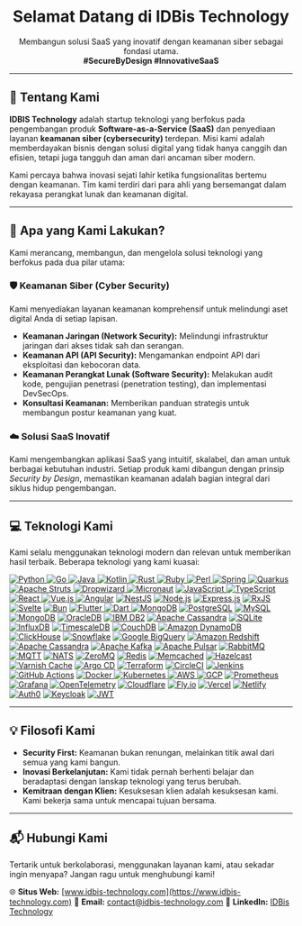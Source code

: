 <h1 align="center">Selamat Datang di IDBis Technology</h1>
<p align="center">
  Membangun solusi SaaS yang inovatif dengan keamanan siber sebagai fondasi utama.
  <br />
  <strong>#SecureByDesign #InnovativeSaaS</strong>
</p>

---

## 👋 Tentang Kami

**IDBIS Technology** adalah startup teknologi yang berfokus pada pengembangan produk **Software-as-a-Service (SaaS)** dan penyediaan layanan **keamanan siber (cybersecurity)** terdepan. Misi kami adalah memberdayakan bisnis dengan solusi digital yang tidak hanya canggih dan efisien, tetapi juga tangguh dan aman dari ancaman siber modern.

Kami percaya bahwa inovasi sejati lahir ketika fungsionalitas bertemu dengan keamanan. Tim kami terdiri dari para ahli yang bersemangat dalam rekayasa perangkat lunak dan keamanan digital.

---

## 🚀 Apa yang Kami Lakukan?

Kami merancang, membangun, dan mengelola solusi teknologi yang berfokus pada dua pilar utama:

### 🛡️ Keamanan Siber (Cyber Security)
Kami menyediakan layanan keamanan komprehensif untuk melindungi aset digital Anda di setiap lapisan.
* **Keamanan Jaringan (Network Security):** Melindungi infrastruktur jaringan dari akses tidak sah dan serangan.
* **Keamanan API (API Security):** Mengamankan endpoint API dari eksploitasi dan kebocoran data.
* **Keamanan Perangkat Lunak (Software Security):** Melakukan audit kode, pengujian penetrasi (penetration testing), dan implementasi DevSecOps.
* **Konsultasi Keamanan:** Memberikan panduan strategis untuk membangun postur keamanan yang kuat.

### ☁️ Solusi SaaS Inovatif
Kami mengembangkan aplikasi SaaS yang intuitif, skalabel, dan aman untuk berbagai kebutuhan industri. Setiap produk kami dibangun dengan prinsip *Security by Design*, memastikan keamanan adalah bagian integral dari siklus hidup pengembangan.

---

## 💻 Teknologi Kami

Kami selalu menggunakan teknologi modern dan relevan untuk memberikan hasil terbaik. Beberapa teknologi yang kami kuasai:

<p align="left">
  <a href="https://www.python.org" target="_blank"><img src="https://img.shields.io/badge/Python-3776AB?style=for-the-badge&logo=python&logoColor=white" alt="Python"/> </a>
  <a href="https://golang.org" target="_blank"><img src="https://img.shields.io/badge/Go-00ADD8?style=for-the-badge&logo=go&logoColor=white" alt="Go"/> </a>
  <a href="https://www.java.com" target="_blank"><img src="https://img.shields.io/badge/Java-ED8B00?style=for-the-badge&logo=openjdk&logoColor=white" alt="Java"/> </a>
  <a href="https://kotlinlang.org" target="_blank"><img src="https://img.shields.io/badge/Kotlin-7F52FF?style=for-the-badge&logo=kotlin&logoColor=white" alt="Kotlin"/> </a>
  <a href="https://www.rust-lang.org" target="_blank"><img src="https://img.shields.io/badge/Rust-DEA584?style=for-the-badge&logo=rust&logoColor=black" alt="Rust"/> </a>
  <a href="https://www.ruby-lang.org" target="_blank"><img src="https://img.shields.io/badge/Ruby-CC342D?style=for-the-badge&logo=ruby&logoColor=white" alt="Ruby"/> </a>
  <a href="https://www.perl.org/" target="_blank"><img src="https://img.shields.io/badge/Perl-39457E?style=for-the-badge&logo=perl&logoColor=white" alt="Perl"/> </a>
  <a href="https://spring.io/" target="_blank"><img src="https://img.shields.io/badge/Spring-6DB33F?style=for-the-badge&logo=spring&logoColor=white" alt="Spring"/> </a>
  <a href="https://quarkus.io/" target="_blank"><img src="https://img.shields.io/badge/Quarkus-4695EB?style=for-the-badge&logo=quarkus&logoColor=white" alt="Quarkus"/> </a>
  <a href="https://struts.apache.org/" target="_blank"><img src="https://img.shields.io/badge/Apache_Struts-003366?style=for-the-badge&logo=apache&logoColor=white" alt="Apache Struts"/> </a>
  <a href="https://www.dropwizard.io/" target="_blank"><img src="https://img.shields.io/badge/Dropwizard-006373?style=for-the-badge&logo=java&logoColor=white" alt="Dropwizard"/> </a>
  <a href="https://micronaut.io/" target="_blank"><img src="https://img.shields.io/badge/Micronaut-2F3574?style=for-the-badge&logo=micronaut&logoColor=white" alt="Micronaut"/></a>
  <a href="https://developer.mozilla.org/en-US/docs/Web/JavaScript" target="_blank"> <img src="https://img.shields.io/badge/JavaScript-F7DF1E?style=for-the-badge&logo=javascript&logoColor=black" alt="JavaScript"/> </a>
  <a href="https://www.typescriptlang.org/" target="_blank"> <img src="https://img.shields.io/badge/TypeScript-3178C6?style=for-the-badge&logo=typescript&logoColor=white" alt="TypeScript"/> </a>
  <a href="https://reactjs.org/" target="_blank"> <img src="https://img.shields.io/badge/React-61DAFB?style=for-the-badge&logo=react&logoColor=black" alt="React"/> </a>
  <a href="https://vuejs.org/" target="_blank"> <img src="https://img.shields.io/badge/Vue.js-4FC08D?style=for-the-badge&logo=vue.js&logoColor=white" alt="Vue.js"/> </a>
  <a href="https://angular.io/" target="_blank"><img src="https://img.shields.io/badge/Angular-DD0031?style=for-the-badge&logo=angular&logoColor=white" alt="Angular"/></a>
  <a href="https://nestjs.com/" target="_blank"><img src="https://img.shields.io/badge/NestJS-E0234E?style=for-the-badge&logo=nestjs&logoColor=white" alt="NestJS"/></a>
  <a href="https://nodejs.org/" target="_blank"><img src="https://img.shields.io/badge/Node.js-339933?style=for-the-badge&logo=nodedotjs&logoColor=white" alt="Node.js"/></a>
  <a href="https://expressjs.com/" target="_blank"><img src="https://img.shields.io/badge/Express.js-000000?style=for-the-badge&logo=express&logoColor=white" alt="Express.js"/></a>
  <a href="https://rxjs.dev/" target="_blank"><img src="https://img.shields.io/badge/RxJS-B7178C?style=for-the-badge&logo=reactivex&logoColor=white" alt="RxJS"/></a>
  <a href="https://svelte.dev/" target="_blank"><img src="https://img.shields.io/badge/Svelte-FF3E00?style=for-the-badge&logo=svelte&logoColor=white" alt="Svelte"/></a>
  <a href="https://bun.sh/" target="_blank"><img src="https://img.shields.io/badge/Bun-000000?style=for-the-badge&logo=bun&logoColor=white" alt="Bun"/></a>
  <a href="https://flutter.dev" target="_blank"> <img src="https://img.shields.io/badge/Flutter-02569B?style=for-the-badge&logo=flutter&logoColor=white" alt="Flutter"/> </a>
  <a href="https://dart.dev" target="_blank"> <img src="https://img.shields.io/badge/Dart-0175C2?style=for-the-badge&logo=dart&logoColor=white" alt="Dart"/> </a>
  <a href="https://www.mongodb.com/" target="_blank"><img src="https://img.shields.io/badge/MongoDB-47A248?style=for-the-badge&logo=mongodb&logoColor=white" alt="MongoDB"/></a>
  <a href="https://www.postgresql.org/" target="_blank"><img src="https://img.shields.io/badge/PostgreSQL-4169E1?style=for-the-badge&logo=postgresql&logoColor=white" alt="PostgreSQL"/></a>
  <a href="https://www.mysql.com/" target="_blank"><img src="https://img.shields.io/badge/MySQL-4479A1?style=for-the-badge&logo=mysql&logoColor=white" alt="MySQL"/></a>
  <a href="https://www.mongodb.com/" target="_blank"><img src="https://img.shields.io/badge/MongoDB-47A248?style=for-the-badge&logo=mongodb&logoColor=white" alt="MongoDB"/></a>
  <a href="https://www.oracle.com/database/" target="_blank"><img src="https://img.shields.io/badge/OracleDB-F80000?style=for-the-badge&logo=oracle&logoColor=white" alt="OracleDB"/></a>
  <a href="https://www.ibm.com/products/db2" target="_blank"><img src="https://img.shields.io/badge/IBM_DB2-052FAD?style=for-the-badge&logo=ibm&logoColor=white" alt="IBM DB2"/></a>
  <a href="https://cassandra.apache.org/" target="_blank"><img src="https://img.shields.io/badge/Cassandra-1287B1?style=for-the-badge&logo=apachecassandra&logoColor=white" alt="Apache Cassandra"/></a>
  <a href="https://www.sqlite.org/" target="_blank"><img src="https://img.shields.io/badge/SQLite-003B57?style=for-the-badge&logo=sqlite&logoColor=white" alt="SQLite"/></a>
  <a href="https://www.influxdata.com/" target="_blank"><img src="https://img.shields.io/badge/InfluxDB-22ADF6?style=for-the-badge&logo=influxdb&logoColor=white" alt="InfluxDB"/></a>
  <a href="https://www.timescale.com/" target="_blank"><img src="https://img.shields.io/badge/Timescale-FF8800?style=for-the-badge&logo=timescale&logoColor=white" alt="TimescaleDB"/></a>
  <a href="https://couchdb.apache.org/" target="_blank"><img src="https://img.shields.io/badge/CouchDB-D22128?style=for-the-badge&logo=apachecouchdb&logoColor=white" alt="CouchDB"/></a>
  <a href="https://aws.amazon.com/dynamodb/" target="_blank"><img src="https://img.shields.io/badge/DynamoDB-4053D6?style=for-the-badge&logo=amazon-dynamodb&logoColor=white" alt="Amazon DynamoDB"/></a>
  <a href="https://clickhouse.com/" target="_blank"><img src="https://img.shields.io/badge/ClickHouse-FFCC00?style=for-the-badge&logo=clickhouse&logoColor=black" alt="ClickHouse"/></a>
  <a href="https://www.snowflake.com/" target="_blank"><img src="https://img.shields.io/badge/Snowflake-56B9EB?style=for-the-badge&logo=snowflake&logoColor=white" alt="Snowflake"/></a>
  <a href="https://cloud.google.com/bigquery" target="_blank"><img src="https://img.shields.io/badge/BigQuery-4285F4?style=for-the-badge&logo=googlecloud&logoColor=white" alt="Google BigQuery"/></a>
  <a href="https://aws.amazon.com/redshift/" target="_blank"><img src="https://img.shields.io/badge/Redshift-8C4FFF?style=for-the-badge&logo=amazon-redshift&logoColor=white" alt="Amazon Redshift"/></a>
  <a href="https://cassandra.apache.org/" target="_blank"><img src="https://img.shields.io/badge/Cassandra-1287B1?style=for-the-badge&logo=apachecassandra&logoColor=white" alt="Apache Cassandra"/></a>
  <a href="https://kafka.apache.org/" target="_blank"><img src="https://img.shields.io/badge/Kafka-231F20?style=for-the-badge&logo=apachekafka&logoColor=white" alt="Apache Kafka"/></a>
  <a href="https://pulsar.apache.org/" target="_blank"><img src="https://img.shields.io/badge/Apache_Pulsar-188FFF?style=for-the-badge&logo=apachespark&logoColor=white" alt="Apache Pulsar"/></a>
  <a href="https://www.rabbitmq.com/" target="_blank"><img src="https://img.shields.io/badge/RabbitMQ-FF6600?style=for-the-badge&logo=rabbitmq&logoColor=white" alt="RabbitMQ"/></a>
  <a href="https://mqtt.org/" target="_blank"><img src="https://img.shields.io/badge/MQTT-6002EE?style=for-the-badge&logo=mqtt&logoColor=white" alt="MQTT"/></a>
  <a href="https://nats.io/" target="_blank"><img src="https://img.shields.io/badge/NATS-3C9BF4?style=for-the-badge&logo=nats&logoColor=white" alt="NATS"/></a>
  <a href="https://zeromq.org/" target="_blank"><img src="https://img.shields.io/badge/ZeroMQ-E63E30?style=for-the-badge&logo=zeromq&logoColor=white" alt="ZeroMQ"/></a>
  <a href="https://redis.io/" target="_blank"><img src="https://img.shields.io/badge/Redis-DC382D?style=for-the-badge&logo=redis&logoColor=white" alt="Redis"/></a>
  <a href="https://memcached.org/" target="_blank"><img src="https://img.shields.io/badge/Memcached-66CC99?style=for-the-badge&logo=memcached&logoColor=white" alt="Memcached"/></a>
  <a href="https://hazelcast.com/" target="_blank"><img src="https://img.shields.io/badge/Hazelcast-0079C1?style=for-the-badge&logo=hazelcast&logoColor=white" alt="Hazelcast"/></a>
  <a href="https://www.varnish-cache.org/" target="_blank"><img src="https://img.shields.io/badge/Varnish-3498DB?style=for-the-badge&logo=varnish&logoColor=white" alt="Varnish Cache"/></a>
  <a href="https://argo-cd.readthedocs.io/" target="_blank"><img src="https://img.shields.io/badge/ArgoCD-FE502F?style=for-the-badge&logo=argo&logoColor=white" alt="Argo CD"/></a>
  <a href="https://www.terraform.io/" target="_blank"><img src="https://img.shields.io/badge/Terraform-623CE4?style=for-the-badge&logo=terraform&logoColor=white" alt="Terraform"/></a>
  <a href="https://circleci.com/" target="_blank"><img src="https://img.shields.io/badge/CircleCI-343434?style=for-the-badge&logo=circleci&logoColor=white" alt="CircleCI"/></a>
  <a href="https://www.jenkins.io/" target="_blank"><img src="https://img.shields.io/badge/Jenkins-D24939?style=for-the-badge&logo=jenkins&logoColor=white" alt="Jenkins"/></a>
  <a href="https://github.com/features/actions" target="_blank"><img src="https://img.shields.io/badge/GitHub%20Actions-2088FF?style=for-the-badge&logo=github-actions&logoColor=white" alt="GitHub Actions"/></a>
  <a href="https://www.docker.com/" target="_blank"> <img src="https://img.shields.io/badge/Docker-2496ED?style=for-the-badge&logo=docker&logoColor=white" alt="Docker"/> </a>
  <a href="https://kubernetes.io" target="_blank"> <img src="https://img.shields.io/badge/Kubernetes-326CE5?style=for-the-badge&logo=kubernetes&logoColor=white" alt="Kubernetes"/> </a>
  <a href="https://aws.amazon.com" target="_blank"> <img src="https://img.shields.io/badge/AWS-232F3E?style=for-the-badge&logo=amazon-aws&logoColor=white" alt="AWS"/> </a>
  <a href="https://cloud.google.com/" target="_blank"><img src="https://img.shields.io/badge/Google_Cloud-4285F4?style=for-the-badge&logo=google-cloud&logoColor=white" alt="GCP"/></a>
  <a href="https://prometheus.io/" target="_blank"><img src="https://img.shields.io/badge/Prometheus-E6522C?style=for-the-badge&logo=prometheus&logoColor=white" alt="Prometheus"/></a>
  <a href="https://grafana.com/" target="_blank"><img src="https://img.shields.io/badge/Grafana-F46800?style=for-the-badge&logo=grafana&logoColor=white" alt="Grafana"/></a>
  <a href="https://opentelemetry.io/" target="_blank"><img src="https://img.shields.io/badge/OpenTelemetry-000000?style=for-the-badge&logo=opentelemetry&logoColor=white" alt="OpenTelemetry"/></a>
  <a href="https://www.cloudflare.com/" target="_blank"><img src="https://img.shields.io/badge/Cloudflare-F38020?style=for-the-badge&logo=cloudflare&logoColor=white" alt="Cloudflare"/></a>
  <a href="https://fly.io/" target="_blank"><img src="https://img.shields.io/badge/Fly.io-01256F?style=for-the-badge&logo=fly.io&logoColor=white" alt="Fly.io"/></a>
  <a href="https://vercel.com/" target="_blank"><img src="https://img.shields.io/badge/Vercel-000000?style=for-the-badge&logo=vercel&logoColor=white" alt="Vercel"/></a>
  <a href="https://www.netlify.com/" target="_blank"><img src="https://img.shields.io/badge/Netlify-00C7B7?style=for-the-badge&logo=netlify&logoColor=white" alt="Netlify"/></a>
  <a href="https://auth0.com/" target="_blank"><img src="https://img.shields.io/badge/Auth0-EB5424?style=for-the-badge&logo=auth0&logoColor=white" alt="Auth0"/></a>
  <a href="https://www.keycloak.org/" target="_blank"><img src="https://img.shields.io/badge/Keycloak-0066CC?style=for-the-badge&logo=keycloak&logoColor=white" alt="Keycloak"/></a>
  <a href="https://jwt.io/" target="_blank"><img src="https://img.shields.io/badge/JWT-000000?style=for-the-badge&logo=jsonwebtokens&logoColor=white" alt="JWT"/></a>
</p>

---

## 💡 Filosofi Kami

* **Security First:** Keamanan bukan renungan, melainkan titik awal dari semua yang kami bangun.
* **Inovasi Berkelanjutan:** Kami tidak pernah berhenti belajar dan beradaptasi dengan lanskap teknologi yang terus berubah.
* **Kemitraan dengan Klien:** Kesuksesan klien adalah kesuksesan kami. Kami bekerja sama untuk mencapai tujuan bersama.

---

## 📬 Hubungi Kami

Tertarik untuk berkolaborasi, menggunakan layanan kami, atau sekadar ingin menyapa? Jangan ragu untuk menghubungi kami!

 🌐 **Situs Web:** [www.idbis-technology.com](https://www.idbis-technology.com)  📧 **Email:** [contact@idbis-technology.com](mailto:contact@idbis-technology.com)  🔗 **LinkedIn:** [IDBis Technology](https://www.linkedin.com/company/idbis-technology) 
